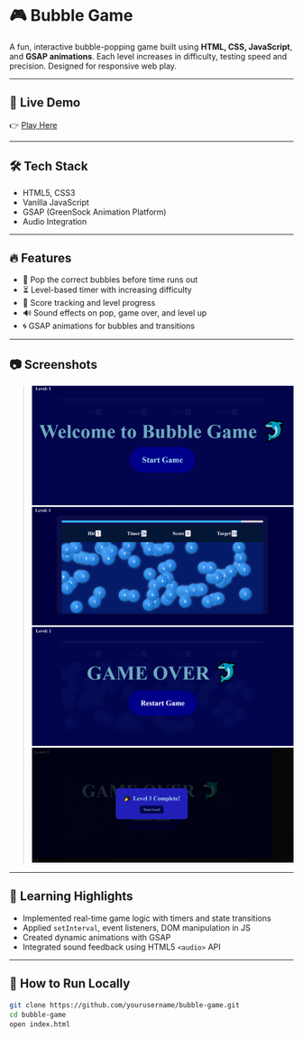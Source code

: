 # 🎮 Bubble Game

A fun, interactive bubble-popping game built using **HTML, CSS, JavaScript**, and **GSAP animations**. Each level increases in difficulty, testing speed and precision. Designed for responsive web play.

---

## 🚀 Live Demo

👉 [Play Here](https://bubble-pop-game-kritika.netlify.app/) 

---

## 🛠 Tech Stack

- HTML5, CSS3
- Vanilla JavaScript
- GSAP (GreenSock Animation Platform)
- Audio Integration

---

## 🔥 Features

- 🎯 Pop the correct bubbles before time runs out
- ⏳ Level-based timer with increasing difficulty
- 🧠 Score tracking and level progress
- 🔊 Sound effects on pop, game over, and level up
- 🌀 GSAP animations for bubbles and transitions

---

## 📷 Screenshots

>![Gameplay](images/image.png)
![Level Complete](images/image-1.png)
![Game Over Screen](images/image-2.png)
![Starting Screen](images/image-3.png)
---

## 🧠 Learning Highlights

- Implemented real-time game logic with timers and state transitions
- Applied `setInterval`, event listeners, DOM manipulation in JS
- Created dynamic animations with GSAP
- Integrated sound feedback using HTML5 `<audio>` API

---

## 🧪 How to Run Locally

```bash
git clone https://github.com/yourusername/bubble-game.git
cd bubble-game
open index.html
